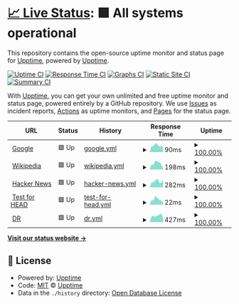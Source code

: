 # [📈 Live Status](https://josequaresma.github.io/upptime): <!--live status--> **🟩 All systems operational**

This repository contains the open-source uptime monitor and status page for [Upptime](https://upptime.js.org), powered by [Upptime](https://github.com/upptime/upptime).

[![Uptime CI](https://github.com/josequaresma/upptime/workflows/Uptime%20CI/badge.svg)](https://github.com/josequaresma/upptime/actions?query=workflow%3A%22Uptime+CI%22)
[![Response Time CI](https://github.com/josequaresma/upptime/workflows/Response%20Time%20CI/badge.svg)](https://github.com/josequaresma/upptime/actions?query=workflow%3A%22Response+Time+CI%22)
[![Graphs CI](https://github.com/josequaresma/upptime/workflows/Graphs%20CI/badge.svg)](https://github.com/josequaresma/upptime/actions?query=workflow%3A%22Graphs+CI%22)
[![Static Site CI](https://github.com/josequaresma/upptime/workflows/Static%20Site%20CI/badge.svg)](https://github.com/josequaresma/upptime/actions?query=workflow%3A%22Static+Site+CI%22)
[![Summary CI](https://github.com/josequaresma/upptime/workflows/Summary%20CI/badge.svg)](https://github.com/josequaresma/upptime/actions?query=workflow%3A%22Summary+CI%22)

With [Upptime](https://upptime.js.org), you can get your own unlimited and free uptime monitor and status page, powered entirely by a GitHub repository. We use [Issues](https://github.com/upptime/upptime/issues) as incident reports, [Actions](https://github.com/josequaresma/upptime/actions) as uptime monitors, and [Pages](https://josequaresma.github.io/upptime) for the status page.

<!--start: status pages-->
<!-- This summary is generated by Upptime (https://github.com/upptime/upptime) -->
<!-- Do not edit this manually, your changes will be overwritten -->
<!-- prettier-ignore -->
| URL | Status | History | Response Time | Uptime |
| --- | ------ | ------- | ------------- | ------ |
| <img alt="" src="https://favicons.githubusercontent.com/www.google.com" height="13"> [Google](https://www.google.com) | 🟩 Up | [google.yml](https://github.com/josequaresma/upptime/commits/HEAD/history/google.yml) | <details><summary><img alt="Response time graph" src="./graphs/google/response-time-week.png" height="20"> 90ms</summary><br><a href="https://josequaresma.github.io/upptime/history/google"><img alt="Response time 80" src="https://img.shields.io/endpoint?url=https%3A%2F%2Fraw.githubusercontent.com%2Fjosequaresma%2Fupptime%2FHEAD%2Fapi%2Fgoogle%2Fresponse-time.json"></a><br><a href="https://josequaresma.github.io/upptime/history/google"><img alt="24-hour response time 113" src="https://img.shields.io/endpoint?url=https%3A%2F%2Fraw.githubusercontent.com%2Fjosequaresma%2Fupptime%2FHEAD%2Fapi%2Fgoogle%2Fresponse-time-day.json"></a><br><a href="https://josequaresma.github.io/upptime/history/google"><img alt="7-day response time 90" src="https://img.shields.io/endpoint?url=https%3A%2F%2Fraw.githubusercontent.com%2Fjosequaresma%2Fupptime%2FHEAD%2Fapi%2Fgoogle%2Fresponse-time-week.json"></a><br><a href="https://josequaresma.github.io/upptime/history/google"><img alt="30-day response time 84" src="https://img.shields.io/endpoint?url=https%3A%2F%2Fraw.githubusercontent.com%2Fjosequaresma%2Fupptime%2FHEAD%2Fapi%2Fgoogle%2Fresponse-time-month.json"></a><br><a href="https://josequaresma.github.io/upptime/history/google"><img alt="1-year response time 80" src="https://img.shields.io/endpoint?url=https%3A%2F%2Fraw.githubusercontent.com%2Fjosequaresma%2Fupptime%2FHEAD%2Fapi%2Fgoogle%2Fresponse-time-year.json"></a></details> | <details><summary><a href="https://josequaresma.github.io/upptime/history/google">100.00%</a></summary><a href="https://josequaresma.github.io/upptime/history/google"><img alt="All-time uptime 100.00%" src="https://img.shields.io/endpoint?url=https%3A%2F%2Fraw.githubusercontent.com%2Fjosequaresma%2Fupptime%2FHEAD%2Fapi%2Fgoogle%2Fuptime.json"></a><br><a href="https://josequaresma.github.io/upptime/history/google"><img alt="24-hour uptime 100.00%" src="https://img.shields.io/endpoint?url=https%3A%2F%2Fraw.githubusercontent.com%2Fjosequaresma%2Fupptime%2FHEAD%2Fapi%2Fgoogle%2Fuptime-day.json"></a><br><a href="https://josequaresma.github.io/upptime/history/google"><img alt="7-day uptime 100.00%" src="https://img.shields.io/endpoint?url=https%3A%2F%2Fraw.githubusercontent.com%2Fjosequaresma%2Fupptime%2FHEAD%2Fapi%2Fgoogle%2Fuptime-week.json"></a><br><a href="https://josequaresma.github.io/upptime/history/google"><img alt="30-day uptime 100.00%" src="https://img.shields.io/endpoint?url=https%3A%2F%2Fraw.githubusercontent.com%2Fjosequaresma%2Fupptime%2FHEAD%2Fapi%2Fgoogle%2Fuptime-month.json"></a><br><a href="https://josequaresma.github.io/upptime/history/google"><img alt="1-year uptime 100.00%" src="https://img.shields.io/endpoint?url=https%3A%2F%2Fraw.githubusercontent.com%2Fjosequaresma%2Fupptime%2FHEAD%2Fapi%2Fgoogle%2Fuptime-year.json"></a></details>
| <img alt="" src="https://favicons.githubusercontent.com/en.wikipedia.org" height="13"> [Wikipedia](https://en.wikipedia.org) | 🟩 Up | [wikipedia.yml](https://github.com/josequaresma/upptime/commits/HEAD/history/wikipedia.yml) | <details><summary><img alt="Response time graph" src="./graphs/wikipedia/response-time-week.png" height="20"> 198ms</summary><br><a href="https://josequaresma.github.io/upptime/history/wikipedia"><img alt="Response time 148" src="https://img.shields.io/endpoint?url=https%3A%2F%2Fraw.githubusercontent.com%2Fjosequaresma%2Fupptime%2FHEAD%2Fapi%2Fwikipedia%2Fresponse-time.json"></a><br><a href="https://josequaresma.github.io/upptime/history/wikipedia"><img alt="24-hour response time 259" src="https://img.shields.io/endpoint?url=https%3A%2F%2Fraw.githubusercontent.com%2Fjosequaresma%2Fupptime%2FHEAD%2Fapi%2Fwikipedia%2Fresponse-time-day.json"></a><br><a href="https://josequaresma.github.io/upptime/history/wikipedia"><img alt="7-day response time 198" src="https://img.shields.io/endpoint?url=https%3A%2F%2Fraw.githubusercontent.com%2Fjosequaresma%2Fupptime%2FHEAD%2Fapi%2Fwikipedia%2Fresponse-time-week.json"></a><br><a href="https://josequaresma.github.io/upptime/history/wikipedia"><img alt="30-day response time 201" src="https://img.shields.io/endpoint?url=https%3A%2F%2Fraw.githubusercontent.com%2Fjosequaresma%2Fupptime%2FHEAD%2Fapi%2Fwikipedia%2Fresponse-time-month.json"></a><br><a href="https://josequaresma.github.io/upptime/history/wikipedia"><img alt="1-year response time 148" src="https://img.shields.io/endpoint?url=https%3A%2F%2Fraw.githubusercontent.com%2Fjosequaresma%2Fupptime%2FHEAD%2Fapi%2Fwikipedia%2Fresponse-time-year.json"></a></details> | <details><summary><a href="https://josequaresma.github.io/upptime/history/wikipedia">100.00%</a></summary><a href="https://josequaresma.github.io/upptime/history/wikipedia"><img alt="All-time uptime 100.00%" src="https://img.shields.io/endpoint?url=https%3A%2F%2Fraw.githubusercontent.com%2Fjosequaresma%2Fupptime%2FHEAD%2Fapi%2Fwikipedia%2Fuptime.json"></a><br><a href="https://josequaresma.github.io/upptime/history/wikipedia"><img alt="24-hour uptime 100.00%" src="https://img.shields.io/endpoint?url=https%3A%2F%2Fraw.githubusercontent.com%2Fjosequaresma%2Fupptime%2FHEAD%2Fapi%2Fwikipedia%2Fuptime-day.json"></a><br><a href="https://josequaresma.github.io/upptime/history/wikipedia"><img alt="7-day uptime 100.00%" src="https://img.shields.io/endpoint?url=https%3A%2F%2Fraw.githubusercontent.com%2Fjosequaresma%2Fupptime%2FHEAD%2Fapi%2Fwikipedia%2Fuptime-week.json"></a><br><a href="https://josequaresma.github.io/upptime/history/wikipedia"><img alt="30-day uptime 100.00%" src="https://img.shields.io/endpoint?url=https%3A%2F%2Fraw.githubusercontent.com%2Fjosequaresma%2Fupptime%2FHEAD%2Fapi%2Fwikipedia%2Fuptime-month.json"></a><br><a href="https://josequaresma.github.io/upptime/history/wikipedia"><img alt="1-year uptime 100.00%" src="https://img.shields.io/endpoint?url=https%3A%2F%2Fraw.githubusercontent.com%2Fjosequaresma%2Fupptime%2FHEAD%2Fapi%2Fwikipedia%2Fuptime-year.json"></a></details>
| <img alt="" src="https://favicons.githubusercontent.com/news.ycombinator.com" height="13"> [Hacker News](https://news.ycombinator.com) | 🟩 Up | [hacker-news.yml](https://github.com/josequaresma/upptime/commits/HEAD/history/hacker-news.yml) | <details><summary><img alt="Response time graph" src="./graphs/hacker-news/response-time-week.png" height="20"> 282ms</summary><br><a href="https://josequaresma.github.io/upptime/history/hacker-news"><img alt="Response time 383" src="https://img.shields.io/endpoint?url=https%3A%2F%2Fraw.githubusercontent.com%2Fjosequaresma%2Fupptime%2FHEAD%2Fapi%2Fhacker-news%2Fresponse-time.json"></a><br><a href="https://josequaresma.github.io/upptime/history/hacker-news"><img alt="24-hour response time 297" src="https://img.shields.io/endpoint?url=https%3A%2F%2Fraw.githubusercontent.com%2Fjosequaresma%2Fupptime%2FHEAD%2Fapi%2Fhacker-news%2Fresponse-time-day.json"></a><br><a href="https://josequaresma.github.io/upptime/history/hacker-news"><img alt="7-day response time 282" src="https://img.shields.io/endpoint?url=https%3A%2F%2Fraw.githubusercontent.com%2Fjosequaresma%2Fupptime%2FHEAD%2Fapi%2Fhacker-news%2Fresponse-time-week.json"></a><br><a href="https://josequaresma.github.io/upptime/history/hacker-news"><img alt="30-day response time 334" src="https://img.shields.io/endpoint?url=https%3A%2F%2Fraw.githubusercontent.com%2Fjosequaresma%2Fupptime%2FHEAD%2Fapi%2Fhacker-news%2Fresponse-time-month.json"></a><br><a href="https://josequaresma.github.io/upptime/history/hacker-news"><img alt="1-year response time 383" src="https://img.shields.io/endpoint?url=https%3A%2F%2Fraw.githubusercontent.com%2Fjosequaresma%2Fupptime%2FHEAD%2Fapi%2Fhacker-news%2Fresponse-time-year.json"></a></details> | <details><summary><a href="https://josequaresma.github.io/upptime/history/hacker-news">100.00%</a></summary><a href="https://josequaresma.github.io/upptime/history/hacker-news"><img alt="All-time uptime 99.95%" src="https://img.shields.io/endpoint?url=https%3A%2F%2Fraw.githubusercontent.com%2Fjosequaresma%2Fupptime%2FHEAD%2Fapi%2Fhacker-news%2Fuptime.json"></a><br><a href="https://josequaresma.github.io/upptime/history/hacker-news"><img alt="24-hour uptime 100.00%" src="https://img.shields.io/endpoint?url=https%3A%2F%2Fraw.githubusercontent.com%2Fjosequaresma%2Fupptime%2FHEAD%2Fapi%2Fhacker-news%2Fuptime-day.json"></a><br><a href="https://josequaresma.github.io/upptime/history/hacker-news"><img alt="7-day uptime 100.00%" src="https://img.shields.io/endpoint?url=https%3A%2F%2Fraw.githubusercontent.com%2Fjosequaresma%2Fupptime%2FHEAD%2Fapi%2Fhacker-news%2Fuptime-week.json"></a><br><a href="https://josequaresma.github.io/upptime/history/hacker-news"><img alt="30-day uptime 100.00%" src="https://img.shields.io/endpoint?url=https%3A%2F%2Fraw.githubusercontent.com%2Fjosequaresma%2Fupptime%2FHEAD%2Fapi%2Fhacker-news%2Fuptime-month.json"></a><br><a href="https://josequaresma.github.io/upptime/history/hacker-news"><img alt="1-year uptime 99.95%" src="https://img.shields.io/endpoint?url=https%3A%2F%2Fraw.githubusercontent.com%2Fjosequaresma%2Fupptime%2FHEAD%2Fapi%2Fhacker-news%2Fuptime-year.json"></a></details>
| <img alt="" src="https://favicons.githubusercontent.com/www.google.com" height="13"> [Test for HEAD](https://www.google.com) | 🟩 Up | [test-for-head.yml](https://github.com/josequaresma/upptime/commits/HEAD/history/test-for-head.yml) | <details><summary><img alt="Response time graph" src="./graphs/test-for-head/response-time-week.png" height="20"> 22ms</summary><br><a href="https://josequaresma.github.io/upptime/history/test-for-head"><img alt="Response time 20" src="https://img.shields.io/endpoint?url=https%3A%2F%2Fraw.githubusercontent.com%2Fjosequaresma%2Fupptime%2FHEAD%2Fapi%2Ftest-for-head%2Fresponse-time.json"></a><br><a href="https://josequaresma.github.io/upptime/history/test-for-head"><img alt="24-hour response time 31" src="https://img.shields.io/endpoint?url=https%3A%2F%2Fraw.githubusercontent.com%2Fjosequaresma%2Fupptime%2FHEAD%2Fapi%2Ftest-for-head%2Fresponse-time-day.json"></a><br><a href="https://josequaresma.github.io/upptime/history/test-for-head"><img alt="7-day response time 22" src="https://img.shields.io/endpoint?url=https%3A%2F%2Fraw.githubusercontent.com%2Fjosequaresma%2Fupptime%2FHEAD%2Fapi%2Ftest-for-head%2Fresponse-time-week.json"></a><br><a href="https://josequaresma.github.io/upptime/history/test-for-head"><img alt="30-day response time 19" src="https://img.shields.io/endpoint?url=https%3A%2F%2Fraw.githubusercontent.com%2Fjosequaresma%2Fupptime%2FHEAD%2Fapi%2Ftest-for-head%2Fresponse-time-month.json"></a><br><a href="https://josequaresma.github.io/upptime/history/test-for-head"><img alt="1-year response time 20" src="https://img.shields.io/endpoint?url=https%3A%2F%2Fraw.githubusercontent.com%2Fjosequaresma%2Fupptime%2FHEAD%2Fapi%2Ftest-for-head%2Fresponse-time-year.json"></a></details> | <details><summary><a href="https://josequaresma.github.io/upptime/history/test-for-head">100.00%</a></summary><a href="https://josequaresma.github.io/upptime/history/test-for-head"><img alt="All-time uptime 100.00%" src="https://img.shields.io/endpoint?url=https%3A%2F%2Fraw.githubusercontent.com%2Fjosequaresma%2Fupptime%2FHEAD%2Fapi%2Ftest-for-head%2Fuptime.json"></a><br><a href="https://josequaresma.github.io/upptime/history/test-for-head"><img alt="24-hour uptime 100.00%" src="https://img.shields.io/endpoint?url=https%3A%2F%2Fraw.githubusercontent.com%2Fjosequaresma%2Fupptime%2FHEAD%2Fapi%2Ftest-for-head%2Fuptime-day.json"></a><br><a href="https://josequaresma.github.io/upptime/history/test-for-head"><img alt="7-day uptime 100.00%" src="https://img.shields.io/endpoint?url=https%3A%2F%2Fraw.githubusercontent.com%2Fjosequaresma%2Fupptime%2FHEAD%2Fapi%2Ftest-for-head%2Fuptime-week.json"></a><br><a href="https://josequaresma.github.io/upptime/history/test-for-head"><img alt="30-day uptime 100.00%" src="https://img.shields.io/endpoint?url=https%3A%2F%2Fraw.githubusercontent.com%2Fjosequaresma%2Fupptime%2FHEAD%2Fapi%2Ftest-for-head%2Fuptime-month.json"></a><br><a href="https://josequaresma.github.io/upptime/history/test-for-head"><img alt="1-year uptime 100.00%" src="https://img.shields.io/endpoint?url=https%3A%2F%2Fraw.githubusercontent.com%2Fjosequaresma%2Fupptime%2FHEAD%2Fapi%2Ftest-for-head%2Fuptime-year.json"></a></details>
| <img alt="" src="https://favicons.githubusercontent.com/www.dr.dk" height="13"> [DR](https://www.dr.dk) | 🟩 Up | [dr.yml](https://github.com/josequaresma/upptime/commits/HEAD/history/dr.yml) | <details><summary><img alt="Response time graph" src="./graphs/dr/response-time-week.png" height="20"> 427ms</summary><br><a href="https://josequaresma.github.io/upptime/history/dr"><img alt="Response time 511" src="https://img.shields.io/endpoint?url=https%3A%2F%2Fraw.githubusercontent.com%2Fjosequaresma%2Fupptime%2FHEAD%2Fapi%2Fdr%2Fresponse-time.json"></a><br><a href="https://josequaresma.github.io/upptime/history/dr"><img alt="24-hour response time 480" src="https://img.shields.io/endpoint?url=https%3A%2F%2Fraw.githubusercontent.com%2Fjosequaresma%2Fupptime%2FHEAD%2Fapi%2Fdr%2Fresponse-time-day.json"></a><br><a href="https://josequaresma.github.io/upptime/history/dr"><img alt="7-day response time 427" src="https://img.shields.io/endpoint?url=https%3A%2F%2Fraw.githubusercontent.com%2Fjosequaresma%2Fupptime%2FHEAD%2Fapi%2Fdr%2Fresponse-time-week.json"></a><br><a href="https://josequaresma.github.io/upptime/history/dr"><img alt="30-day response time 443" src="https://img.shields.io/endpoint?url=https%3A%2F%2Fraw.githubusercontent.com%2Fjosequaresma%2Fupptime%2FHEAD%2Fapi%2Fdr%2Fresponse-time-month.json"></a><br><a href="https://josequaresma.github.io/upptime/history/dr"><img alt="1-year response time 511" src="https://img.shields.io/endpoint?url=https%3A%2F%2Fraw.githubusercontent.com%2Fjosequaresma%2Fupptime%2FHEAD%2Fapi%2Fdr%2Fresponse-time-year.json"></a></details> | <details><summary><a href="https://josequaresma.github.io/upptime/history/dr">100.00%</a></summary><a href="https://josequaresma.github.io/upptime/history/dr"><img alt="All-time uptime 100.00%" src="https://img.shields.io/endpoint?url=https%3A%2F%2Fraw.githubusercontent.com%2Fjosequaresma%2Fupptime%2FHEAD%2Fapi%2Fdr%2Fuptime.json"></a><br><a href="https://josequaresma.github.io/upptime/history/dr"><img alt="24-hour uptime 100.00%" src="https://img.shields.io/endpoint?url=https%3A%2F%2Fraw.githubusercontent.com%2Fjosequaresma%2Fupptime%2FHEAD%2Fapi%2Fdr%2Fuptime-day.json"></a><br><a href="https://josequaresma.github.io/upptime/history/dr"><img alt="7-day uptime 100.00%" src="https://img.shields.io/endpoint?url=https%3A%2F%2Fraw.githubusercontent.com%2Fjosequaresma%2Fupptime%2FHEAD%2Fapi%2Fdr%2Fuptime-week.json"></a><br><a href="https://josequaresma.github.io/upptime/history/dr"><img alt="30-day uptime 100.00%" src="https://img.shields.io/endpoint?url=https%3A%2F%2Fraw.githubusercontent.com%2Fjosequaresma%2Fupptime%2FHEAD%2Fapi%2Fdr%2Fuptime-month.json"></a><br><a href="https://josequaresma.github.io/upptime/history/dr"><img alt="1-year uptime 100.00%" src="https://img.shields.io/endpoint?url=https%3A%2F%2Fraw.githubusercontent.com%2Fjosequaresma%2Fupptime%2FHEAD%2Fapi%2Fdr%2Fuptime-year.json"></a></details>

<!--end: status pages-->

[**Visit our status website →**](https://upptime.github.io/upptime)

## 📄 License

- Powered by: [Upptime](https://github.com/upptime/upptime)
- Code: [MIT](./LICENSE) © [Upptime](https://upptime.js.org)
- Data in the `./history` directory: [Open Database License](https://opendatacommons.org/licenses/odbl/1-0/)
